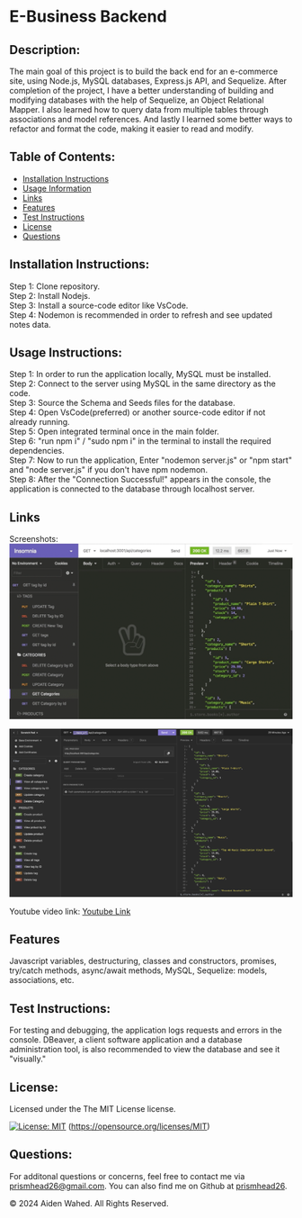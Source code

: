 # E-Business Backend

## Description:
The main goal of this project is to build the back end for an e-commerce site, using Node.js, MySQL databases, Express.js API, and Sequelize. After completion of the project, I have a better understanding of building and modifying databases with the help of Sequelize, an Object Relational Mapper. I also learned how to query data from multiple tables through associations and model references. And lastly I learned some better ways to refactor and format the code, making it easier to read and modify.
## Table of Contents:
- [Installation Instructions](#Installation-Instructions)
- [Usage Information](#Usage-Instructions)
- [Links](#Links)
- [Features](#Features)
- [Test Instructions](#Test-Instructions)
- [License](#License)
- [Questions](#Questions)

## Installation Instructions:
Step 1: Clone repository.
<br>
Step 2: Install Nodejs.
<br>
Step 3: Install a source-code editor like VsCode.
<br>
Step 4: Nodemon is recommended in order to refresh and see updated notes data.

## Usage Instructions:
Step 1: In order to run the application locally, MySQL must be installed.
<br>
Step 2: Connect to the server using MySQL in the same directory as the code.
<br>
Step 3: Source the Schema and Seeds files for the database.
<br>
Step 4: Open VsCode(preferred) or another source-code editor if not already running.
<br>
Step 5: Open integrated terminal once in the main folder.
<br>
Step 6: "run npm i" / "sudo npm i" in the terminal to install the required dependencies.
<br>
Step 7: Now to run the application, Enter "nodemon server.js" or "npm start" and "node server.js" if you don't have npm nodemon.
<br>
Step 8: After the "Connection Successful!" appears in the console, the application is connected to the database through localhost server.

## Links
Screenshots:
![Insomnia Preview](./assets/images/app.gif)

![Screenshot](./assets/images/screenshot.png)

Youtube video link:
[Youtube Link](https://youtu.be/-GS-W6hv0Ko)

## Features
Javascript variables, destructuring, classes and constructors, promises, try/catch methods, async/await methods, MySQL, Sequelize: models, associations, etc.

## Test Instructions:
For testing and debugging, the application logs requests and errors in the console. DBeaver, a client software application and a database administration tool, is also recommended to view the database and see it "visually."

## License:

Licensed under the The MIT License license.

[![License: MIT](https://img.shields.io/badge/License-MIT-yellow.svg)](https://opensource.org/licenses/MIT)  (https://opensource.org/licenses/MIT)

## Questions:
For additonal questions or concerns, feel free to contact me via [prismhead26@gmail.com](http://prismhead26@gmail.com). 
You can also find me on Github at [prismhead26](https://github.com/prismhead26).

© 2024 Aiden Wahed. All Rights Reserved.
